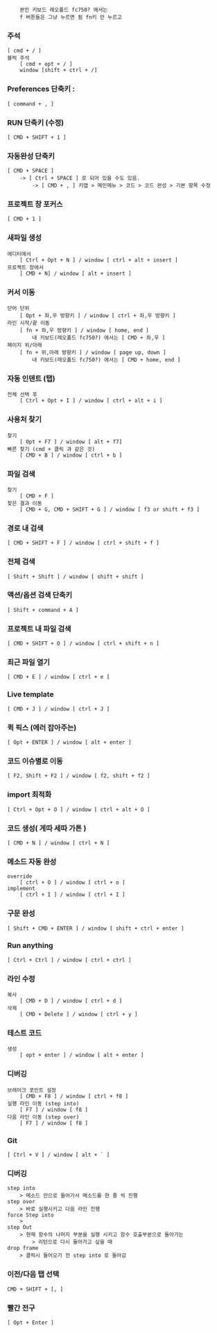         본인 키보드 레오폴드 fc750? 에서는
        f 버튼들은 그냥 누르면 됨 fn키 안 누르고

### 주석
    [ cmd + / ]
    블럭 주석
        [ cmd + opt + / ]
        window [shift + ctrl + /]

### Preferences 단축키 : 
    [ command + , ]

### RUN 단축키 (수정)
    [ CMD + SHIFT + 1 ]

### 자동완성 단축키
    [ CMD + SPACE ]
        -> [ Ctrl + SPACE ] 로 되어 있을 수도 있음.
            -> [ CMD + , ] 키맵 > 메인메뉴 > 코드 > 코드 완성 > 기본 항목 수정

### 프로젝트 창 포커스
    [ CMD + 1 ]

### 새파일 생성
    에디터에서
        [ Ctrl + Opt + N ] / window [ ctrl + alt + insert ]
    프로젝트 창에서
        [ CMD + N] / window [ alt + insert ]

### 커서 이동
    단어 단위
        [ Opt + 좌,우 방향키 ] / window [ ctrl + 좌,우 방향키 ]
    라인 시작/끝 이동
        [ fn + 좌,우 방향키 ] / window [ home, end ]
            내 키보드(레오폴드 fc750?) 에서는 [ CMD + 좌,우 ]
    페이지 위/아래
        [ fn + 위,아래 방향키 ] / window [ page up, down ]
            내 키보드(레오폴드 fc750?) 에서는 [ CMD + home, end ]

### 자동 인덴트 (탭)
    전체 선택 후
        [ Ctrl + Opt + I ] / window [ ctrl + alt + i ]

### 사용처 찾기
    찾기
        [ Opt + F7 ] / window [ alt + f7]
    빠른 찾기 (cmd + 클릭 과 같은 것)
        [ CMD + B ] / window [ ctrl + b ]

### 파일 검색
    찾기
        [ CMD + F ]
    찾은 결과 이동
        [ CMD + G, CMD + SHIFT + G ] / window [ f3 or shift + f3 ]

### 경로 내 검색
    [ CMD + SHIFT + F ] / window [ ctrl + shift + f ]

### 전체 검색 
    [ Shift + Shift ] / window [ shift + shift ]

### 액션/옵션 검색 단축키 
    [ Shift + command + A ] 

### 프로젝트 내 파일 검색
    [ CMD + SHIFT + O ] / window [ ctrl + shift + n ]

### 최근 파일 열기
    [ CMD + E ] / window [ ctrl + e ]

### Live template
    [ CMD + J ] / window [ ctrl + J ]

### 퀵 픽스 (에러 잡아주는)
    [ Opt + ENTER ] / window [ alt + enter ]

### 코드 이슈별로 이동
    [ F2, Shift + F2 ] / window [ f2, shift + f2 ]

### import 최적화
    [ Ctrl + Opt + O ] / window [ ctrl + alt + O ]

### 코드 생성( 게따 세따 가튼 )
    [ CMD + N ] / window [ ctrl + N ]

### 메소드 자동 완성
    override 
        [ ctrl + O ] / window [ ctrl + o ]
    implement 
        [ ctrl + I ] / window [ ctrl + I ]
    
### 구문 완성
    [ Shift + CMD + ENTER ] / window [ shift + ctrl + enter ]

### Run anything
    [ Ctrl + Ctrl ] / window [ ctrl + ctrl ]

### 라인 수정
    복사
        [ CMD + D ] / window [ ctrl + d ]
    삭제
        [ CMD + Delete ] / window [ ctrl + y ]

### 테스트 코드
    생성
        [ opt + enter ] / window [ alt + enter ]

### 디버깅
    브레이크 포인트 설정
        [ CMD + F8 ] / window [ ctrl + f8 ]
    실행 라인 이동 (step into)
        [ F7 ] / window [ f8 ]
    다음 라인 이동 (step over)
        [ F7 ] / window [ f8 ]

### Git
    [ Ctrl + V ] / window [ alt + ` ]

### 디버깅
    step into
        > 메소드 안으로 들어가서 메소드를 한 줄 씩 진행
    step over
        > 바로 실행시키고 다음 라인 진행
    force Step into
        > 
    step Out
        > 현재 함수의 나머지 부분을 실행 시키고 함수 호출부분으로 돌아가는
            > 리턴으로 다시 돌아가고 싶을 때
    drop frame 
        > 클릭시 들어오기 전 step into 로 돌아감

### 이전/다음 탭 선택
    CMD + SHIFT + [, ] 

### 빨간 전구
    [ Opt + Enter ]